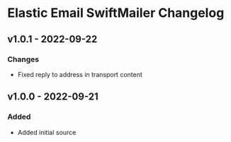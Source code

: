 # Elastic Email SwiftMailer Changelog

## v1.0.1 - 2022-09-22

### Changes

- Fixed reply to address in transport content

## v1.0.0 - 2022-09-21

### Added

- Added initial source